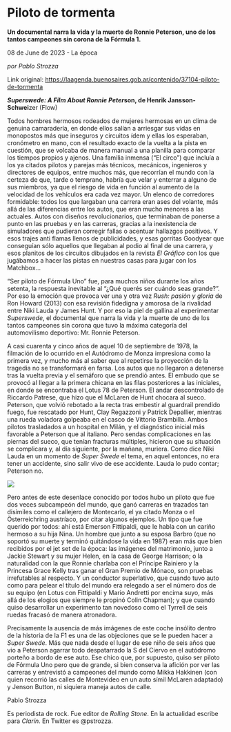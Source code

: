 # Piloto de tormenta

**Un documental narra la vida y la muerte de Ronnie Peterson, uno de los tantos campeones sin corona de la Fórmula 1.**

08 de June de 2023 - La época

_por Pablo Strozza_

Link original: https://laagenda.buenosaires.gob.ar/contenido/37104-piloto-de-tormenta



*****Superswede: A Film About Ronnie Peter***son, de Henrik Jansson-Schwei**zer (Flow)




Todos hombres hermosos rodeados de mujeres hermosas en un clima de genuina camaradería, en donde ellos salían a arriesgar sus vidas en monopostos más que inseguros y circuitos ídem y ellas los esperaban, cronómetro en mano, con el resultado exacto de la vuelta a la pista en cuestión, que se volcaba de manera manual a una planilla para comparar los tiempos propios y ajenos. Una familia inmensa (“El circo”) que incluía a los ya citados pilotos y parejas más técnicos, mecánicos, ingenieros y directores de equipos, entre muchos más, que recorrían el mundo con la certeza de que, tarde o temprano, habría que velar y enterrar a alguno de sus miembros, ya que el riesgo de vida en función al aumento de la velocidad de los vehículos era cada vez mayor. Un elenco de corredores formidable: todos los que largaban una carrera eran ases del volante, más allá de las diferencias entre los autos, que eran mucho menores a las actuales. Autos con diseños revolucionarios, que terminaban de ponerse a punto en las pruebas y en las carreras, gracias a la inexistencia de simuladores que pudieran corregir fallas o acentuar hallazgos positivos. Y esos trajes anti flamas llenos de publicidades, y esas gorritas Goodyear que conseguían sólo aquellos que llegaban al podio al final de una carrera, y esos planitos de los circuitos dibujados en la revista *El Gráfico* con los que jugábamos a hacer las pistas en nuestras casas para jugar con los Matchbox…




“Ser piloto de Fórmula Uno” fue, para muchos niños durante los años setenta, la respuesta inevitable al “¿Qué querés ser cuándo seas grande?”. Por eso la emoción que provoca ver una y otra vez *Rush: pasión y gloria* de Ron Howard (2013) con esa revisión fidedigna y amorosa de la rivalidad entre Niki Lauda y James Hunt. Y por eso la piel de gallina al experimentar *Superswede*, el documental que narra la vida y la muerte de uno de los tantos campeones sin corona que tuvo la máxima categoría del automovilismo deportivo: Mr. Ronnie Peterson.




A casi cuarenta y cinco años de aquel 10 de septiembre de 1978, la filmación de lo ocurrido en el Autódromo de Monza impresiona como la primera vez, y mucho más al saber que al repetirse la proyección de la tragedia no se transformará en farsa. Los autos que no llegaron a detenerse tras la vuelta previa y el semáforo que se prendió antes. El embudo que se provocó al llegar a la primera chicana en las filas posteriores a las iniciales, en donde se encontraba el Lotus 78 de Peterson. El andar descontrolado de Riccardo Patrese, que hizo que el McLaren de Hunt chocara al sueco. Peterson, que volvió rebotado a la recta tras embestir al guardrail prendido fuego, fue rescatado por Hunt, Clay Regazzoni y Patrick Depallier, mientras una rueda voladora golpeaba en el casco de Vittorio Brambilla. Ambos pilotos trasladados a un hospital en Milán, y el diagnóstico inicial más favorable a Peterson que al italiano. Pero sendas complicaciones en las piernas del sueco, que tenían fracturas múltiples, hicieron que su situación se complicara y, al día siguiente, por la mañana, muriera. Como dice Niki Lauda en un momento de *Super Swede* el tema, en aquel entonces, no era tener un accidente, sino salir vivo de ese accidente. Lauda lo pudo contar; Peterson no.




[![](https://img.youtube.com/vi/OgeATGfzL_4/0.jpg)](https://www.youtube.com/watch?v=OgeATGfzL_4)




Pero antes de este desenlace conocido por todos hubo un piloto que fue dos veces subcampeón del mundo, que ganó carreras en trazados tan disímiles como el callejero de Montecarlo, el ya citado Monza o el Österreichring austríaco, por citar algunos ejemplos. Un tipo que fue querido por todos: ahí está Emerson Fittipaldi, que le habla con un cariño hermoso a su hija Nina. Un hombre que junto a su esposa Barbro (que no soportó su muerte y terminó quitándose la vida en 1987) eran más que bien recibidos por el jet set de la época: las imágenes del matrimonio, junto a Jackie Stewart y su mujer Helen, en la casa de George Harrison; o la naturalidad con la que Ronnie charlaba con el Príncipe Rainiero y la Princesa Grace Kelly tras ganar el Gran Premio de Mónaco, son pruebas irrefutables al respecto. Y un conductor superlativo, que cuando tuvo auto como para pelear el título del mundo era relegado a ser el número dos de su equipo (en Lotus con Fittipaldi y Mario Andretti por encima suyo, más allá de los elogios que siempre le propinó Colin Chapman); y que cuando quiso desarrollar un experimento tan novedoso como el Tyrrell de seis ruedas fracasó de manera atronadora.




Precisamente la ausencia de más imágenes de este coche insólito dentro de la historia de la F1 es una de las objeciones que se le pueden hacer a *Super Swede*. Más que nada desde el lugar de ese niño de seis años que vio a Peterson agarrar todo despatarrado la S del Ciervo en el autódromo porteño a bordo de ese auto. Ese chico que, por supuesto, quiso ser piloto de Fórmula Uno pero que de grande, si bien conserva la afición por ver las carreras y entrevistó a campeones del mundo como Mikka Hakkinen (con quien recorrió las calles de Montevideo en un auto símil McLaren adaptado) y Jenson Button, ni siquiera maneja autos de calle.




Pablo Strozza




Es periodista de rock. Fue editor de *Rolling Stone*. En la actualidad escribe para *Clarín*. En Twitter es @pstrozza.



